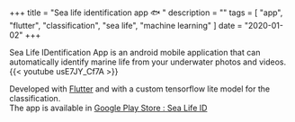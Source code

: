 +++
title = "Sea life identification app :fish: "
description = ""
tags = [
    "app",
    "flutter",
    "classification",
    "sea life",
    "machine learning"
]
date = "2020-01-02"
+++

Sea Life IDentification App is an android mobile application that can automatically identify marine life from your underwater photos and videos.
{{< youtube usE7JY_Cf7A >}}

Developed with [Flutter](https://flutter.dev/) and with a custom tensorflow lite model for the classification.  
The app is available in [Google Play Store : Sea Life ID](https://play.google.com/store/apps/details?id=com.scubacompanion.underwatervideotagging&pcampaignid=pcampaignidMKT-Other-global-all-co-prtnr-py-PartBadge-Mar2515-1)
